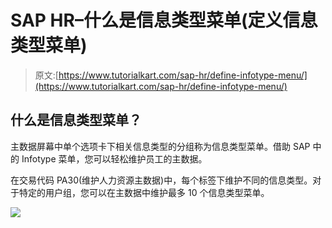 # SAP HR–什么是信息类型菜单(定义信息类型菜单)

> 原文:[https://www.tutorialkart.com/sap-hr/define-infotype-menu/](https://www.tutorialkart.com/sap-hr/define-infotype-menu/)

## 什么是信息类型菜单？

主数据屏幕中单个选项卡下相关信息类型的分组称为信息类型菜单。借助 SAP 中的 Infotype 菜单，您可以轻松维护员工的主数据。

在交易代码 PA30(维护人力资源主数据)中，每个标签下维护不同的信息类型。对于特定的用户组，您可以在主数据中维护最多 10 个信息类型菜单。

[![](../Images/925da31b32d6bc3827932f6c8afb11bb.png)](https://www.tutorialkart.com/)